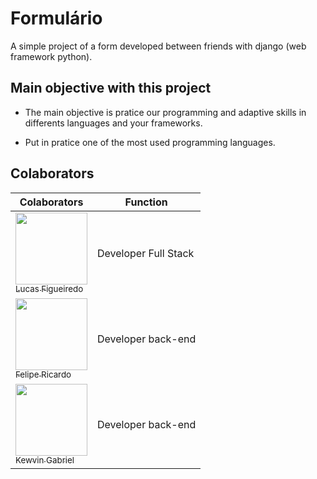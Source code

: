 # Formulário

A simple project of a form developed between friends with django (web framework python).

## Main objective with this project

* The main objective is pratice our programming and adaptive skills in differents languages and your frameworks.

* Put in pratice one of the most used programming languages.

## Colaborators

| Colaborators  | Function |
| ------------- | ------------- |
| [<img loading="lazy" src="https://avatars.githubusercontent.com/u/123035444?v=4" width=115><br><sub>Lucas Figueiredo</sub>](https://github.com/LucasFigueiredoDEV)  | Developer Full Stack  |
| [<img loading="lazy" src="https://avatars.githubusercontent.com/u/164707150?v=4" width=115><br><sub>Felipe Ricardo</sub>](https://github.com/felipericardosx)  | Developer back-end  |
| [<img loading="lazy" src="https://avatars.githubusercontent.com/u/123272633?v=4" width=115><br><sub>Kewvin Gabriel</sub>](https://github.com/Kewvingabriel)  | Developer back-end  |
